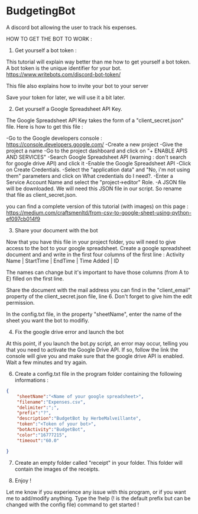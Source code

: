# BudgetingBot
A discord bot allowing the user to track his expenses.


HOW TO GET THE BOT TO WORK : 

1) Get yourself a bot token :

This tutorial will explain way better than me how to get yourself a bot token. A bot token is the unique identifier for your bot.
https://www.writebots.com/discord-bot-token/

This file also explains how to invite your bot to your server

Save your token for later, we will use it a bit later.

2) Get yourself a Google Spreadsheet API Key.

The Google Spreadsheet API Key takes the form of a "client_secret.json" file. Here is how to get this file : 

-Go to the Google developers console : https://console.developers.google.com/
-Create a new project
-Give the project a name
-Go to the project dashboard and click on "+ ENABLE APIS AND SERVICES"
-Search Google Spreadsheet API (warning : don't search for google drive API) and click it
-Enable the Google Spreadsheet API 
-Click on Create Credentials.
-Select the "application data" and "No, i'm not using them" parameters and click on What credentials do I need?.
-Enter a Service Account Name and select the "project->editor" Role.
-A JSON file will be downloaded. We will need this JSON file in our script. So rename that file as client_secret.json.

you can find a complete version of this tutorial (with images) on this page : 
https://medium.com/craftsmenltd/from-csv-to-google-sheet-using-python-ef097cb014f9

3) Share your document with the bot

Now that you have this file in your project folder, you will need to give access to the bot to your google spreadsheet. Create a google spreadsheet document and and write in the first four columns of the first line : 
Activity Name | StartTime | EndTime | Time Added | ID

The names can change but it's important to have those columns (from A to E) filled on the first line.

Share the document with the mail address you can find in the "client_email" property of the client_secret.json file, line 6. Don't forget to give him the edit permission.

In the config.txt file, in the property "sheetName", enter the name of the sheet you want the bot to modifiy.

4) Fix the google drive error and launch the bot

At this point, if you launch the bot.py script, an error may occur, telling you that you need to activate the Google Drive API. If so, follow the link the console will give you and make sure that the google drive API is enabled. Wait a few minutes and try again.

6) Create a config.txt file in the program folder containing the following informations : 

```json
{
	"sheetName":"<Name of your google spreadsheet>",
	"filename":"Expenses.csv",
	"delimiter":";",
	"prefix":"?",
	"description":"BudgetBot by HerbeMalveillante",
	"token":"<Token of your bot>",
	"botActivity":"BudgetBot",
	"color":"16777215",
	"timeout":"60.0"

}

```

7) Create an empty folder called "receipt" in your folder. This folder will contain the images of the receipts.

8) Enjoy !

Let me know if you experience any issue with this program, or if you want me to add/modify anything. Type the !help (! is the default prefix but can be changed with the config file) command to get started !


